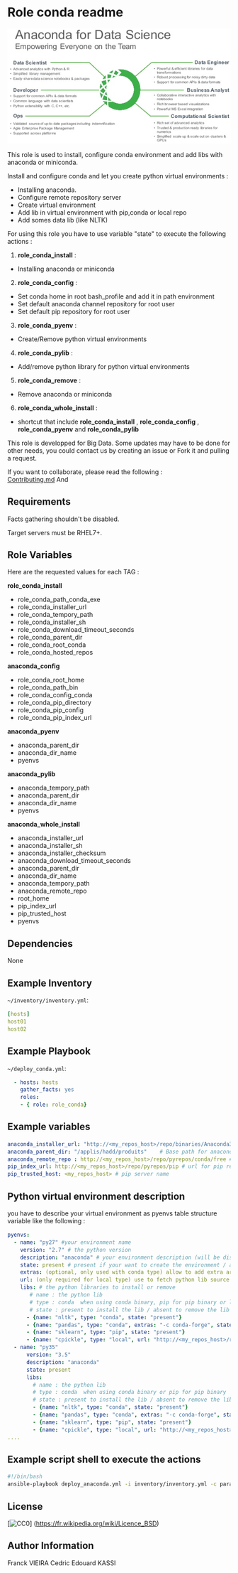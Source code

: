 Role conda readme
==============

![Anaconda logo](img/anaconda-logo.png "Anaconda scope")


This role is used to install, configure conda environment and add libs with anaconda or miniconda.

Install and configure conda and let you create python virtual environments :
 * Installing anaconda.
 * Configure remote repository server
 * Create virtual environment
 * Add lib in virtual environment with pip,conda or local repo
 * Add somes data lib (like NLTK)

For using this role you have to use variable "state" to execute the following actions :
 1. __role_conda_install__ :
   * Installing anaconda or miniconda 

 2. __role_conda_config__ :
   * Set conda home in root bash_profile and add it in path environment
   * Set default anaconda channel repository for root user
   * Set default pip repository for root user

 3. __role_conda_pyenv__ :
   * Create/Remove python virtual environments

 4. __role_conda_pylib__ :
   * Add/remove python library for python virtual environments

 5. __role_conda_remove__ :
   * Remove anaconda or miniconda
 
 6. __role_conda_whole_install__ :
   * shortcut that include **role_conda_install** , **role_conda_config** , **role_conda_pyenv** and **role_conda_pylib**

This role is developped for Big Data. 
Some updates may have to be done for other needs, you could contact us by creating an issue or Fork it and pulling a request.

If you want to collaborate, please read the following :  
[Contributing.md](CONTRIBUTING.md)
And

Requirements
------------
Facts gathering shouldn't be disabled.

Target servers must be RHEL7+.

Role Variables
--------------

Here are the requested values for each TAG :

__role_conda_install__
   - role_conda_path_conda_exe
   - role_conda_installer_url
   - role_conda_tempory_path
   - role_conda_installer_sh
   - role_conda_download_timeout_seconds
   - role_conda_parent_dir
   - role_conda_root_conda
   - role_conda_hosted_repos

__anaconda_config__
   - role_conda_root_home
   - role_conda_path_bin
   - role_conda_config_conda
   - role_conda_pip_directory
   - role_conda_pip_config
   - role_conda_pip_index_url

__anaconda_pyenv__
- anaconda_parent_dir
- anaconda_dir_name
- pyenvs

__anaconda_pylib__
- anaconda_tempory_path
- anaconda_parent_dir
- anaconda_dir_name
- pyenvs

__anaconda_whole_install__
- anaconda_installer_url
- anaconda_installer_sh
- anaconda_installer_checksum
- anaconda_download_timeout_seconds
- anaconda_parent_dir
- anaconda_dir_name
- anaconda_tempory_path
- anaconda_remote_repo
- root_home
- pip_index_url
- pip_trusted_host
- pyenvs

Dependencies
------------
None


Example Inventory
-----------------

`~/inventory/inventory.yml`:

```yml
[hosts]
host01
host02
```

Example Playbook 
----------------

`~/deploy_conda.yml`:

```yml
  - hosts: hosts
    gather_facts: yes
    roles:
    - { role: role_conda}
```

Example variables
-----------------

```yml
anaconda_installer_url: "http://<my_repos_host>/repo/binaries/Anaconda3-4.3.1-Linux-x86_64.sh"  # url for anaconda binary 
anaconda_parent_dir: "/applis/hadd/produits"    # Base path for anaconda installation
anaconda_remote_repo : http://<my_repos_host>/repo/pyrepos/conda/free # url for anaconda repo
pip_index_url: http://<my_repos_host>/repo/pyrepos/pip # url for pip repo
pip_trusted_host: <my_repos_host> # pip server name
```

Python virtual environment description
----------------------------------------

you have to describe your virtual environment as pyenvs table structure variable like the following :

```yml
pyenvs:
  - name: "py27" #your environment name
    version: "2.7" # the python version
    description: "anaconda" # your environment description (will be displayed in jupyter)
    state: present # present if your want to create the environment / absent if your want to remove it
    extras: (optional, only used with conda type) allow to add extra arguments like setting additional channels (eg: extras: "-c conda-forge" ) 
    url: (only required for local type) use to fetch python lib source from repository server
    libs: # the python libraries to install or remove
       # name : the python lib
       # type : conda  when using conda binary, pip for pip binary or local for install from sources
       # state : present to install the lib / absent to remove the lib
      - {name: "nltk", type: "conda", state: "present"}
      - {name: "pandas", type: "conda", extras: "-c conda-forge", state: "present"}
      - {name: "sklearn", type: "pip", state: "present"}
      - {name: "cpickle", type: "local", url: "http://<my_repos_host>/resources/pyrepos/sources/sklearn-theano.zip", state: "present"}
  - name: "py35"
      version: "3.5"
      description: "anaconda"
      state: present
      libs:
        # name : the python lib
        # type : conda  when using conda binary or pip for pip binary
        # state : present to install the lib / absent to remove the lib
        - {name: "nltk", type: "conda", state: "present"}
        - {name: "pandas", type: "conda", extras: "-c conda-forge", state: "present"}
        - {name: "sklearn", type: "pip", state: "present"}
        - {name: "cpickle", type: "local", url: "http://<my_repos_host>/resources/pyrepos/sources/sklearn-theano.zip", state: "present"}
....
```

Example script shell to execute the actions
-------------------------------------------
```bash
#!/bin/bash
ansible-playbook deploy_anaconda.yml -i inventory/inventory.yml -c paramiko -e "state=role_conda_whole_install"
```

License
-------
[![CC0](https://www.usenix.org/legacy/events/usenix04/art/build_icons/bsd.gif)] (https://fr.wikipedia.org/wiki/Licence_BSD)

Author Information
------------------

Franck VIEIRA
Cedric Edouard KASSI
